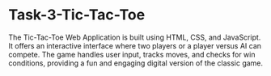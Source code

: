 # Task-3-Tic-Tac-Toe
The Tic-Tac-Toe Web Application is built using HTML, CSS, and JavaScript. It offers an interactive interface where two players or a player versus AI can compete. The game handles user input, tracks moves, and checks for win conditions, providing a fun and engaging digital version of the classic game.
